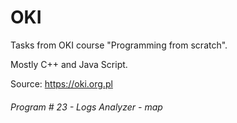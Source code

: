 # OKI
Tasks from OKI course "Programming from scratch". 

Mostly C++ and Java Script. 

Source: https://oki.org.pl

###### Program # 23 - Logs Analyzer - map
